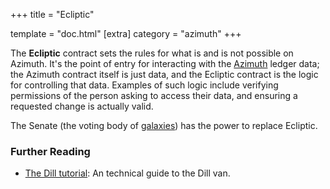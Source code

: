 +++
title = "Ecliptic"

template = "doc.html"
[extra]
category = "azimuth"
+++

The **Ecliptic** contract sets the rules for what is and is not possible on Azimuth. It's the point of entry for interacting with the [Azimuth](../azimuth) ledger data; the Azimuth contract itself is just data, and the Ecliptic contract is the logic for controlling that data. Examples of such logic include verifying permissions of the person asking to access their data, and ensuring a requested change is actually valid.

The Senate (the voting body of [galaxies](../galaxy)) has the power to replace Ecliptic.

### Further Reading

- [The Dill tutorial](@/docs/tutorials/arvo/behn.md): An technical guide to the Dill van.
